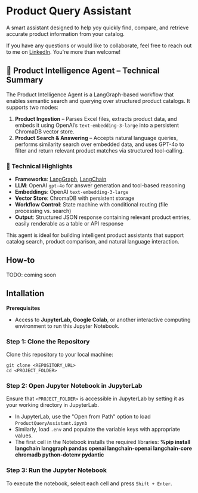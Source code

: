 # Product Query Assistant

A smart assistant designed to help yoy quickly find, compare, and retrieve accurate product information from your catalog. 

If you have any questions or would like to collaborate, feel free to reach out to me on [LinkedIn](https://www.linkedin.com/in/jenya-stoeva-60477249/). You're more than welcome!

## 🧠 Product Intelligence Agent – Technical Summary

The Product Intelligence Agent is a LangGraph-based workflow that enables semantic search and querying over structured product catalogs. It supports two modes:

1. **Product Ingestion** – Parses Excel files, extracts product data, and embeds it using OpenAI’s `text-embedding-3-large` into a persistent ChromaDB vector store.
2. **Product Search & Answering** – Accepts natural language queries, performs similarity search over embedded data, and uses GPT-4o to filter and return relevant product matches via structured tool-calling.

### 🔧 Technical Highlights
- **Frameworks**: [LangGraph](https://github.com/langchain-ai/langgraph), [LangChain](https://github.com/langchain-ai/langchain)
- **LLM**: OpenAI `gpt-4o` for answer generation and tool-based reasoning
- **Embeddings**: OpenAI `text-embedding-3-large`
- **Vector Store**: ChromaDB with persistent storage
- **Workflow Control**: State machine with conditional routing (file processing vs. search)
- **Output**: Structured JSON response containing relevant product entries, easily renderable as a table or API response

This agent is ideal for building intelligent product assistants that support catalog search, product comparison, and natural language interaction.

## How-to
TODO: coming soon

## Intallation

<b>Prerequisites</b>

* Access to <b>JupyterLab, Google Colab</b>, or another interactive computing environment to run this Jupyter Notebook.

### Step 1: Clone the Repository

Clone this repository to your local machine:
```
git clone <REPOSITORY_URL>
cd <PROJECT_FOLDER>
```

### Step 2: Open Jupyter Notebook in JupyterLab

Ensure that ```<PROJECT_FOLDER>``` is accessible in JupyterLab by setting it as your working directory in JupyterLab.
 * In JupyterLab, use the "Open from Path" option to load ```ProductQueryAssistant.ipynb```
 * Similarly, load ```.env``` and populate the variable keys with appropriate values.
 * The first cell in the Notebook installs the required libraries: **%pip install langchain langgraph pandas openai langchain-openai langchain-core chromadb python-dotenv pydantic**

### Step 3: Run the Jupyter Notebook

To execute the notebook, select each cell and press ```Shift + Enter```.

